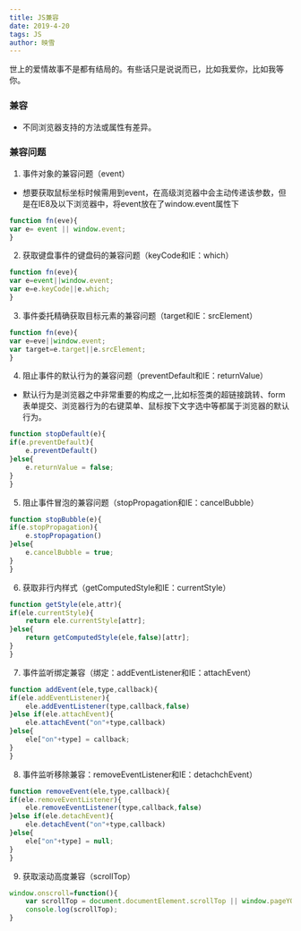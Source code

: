 ```yaml
---
title: JS兼容
date: 2019-4-20
tags: JS
author: 映雪
---
```


世上的爱情故事不是都有结局的。有些话只是说说而已，比如我爱你，比如我等你。

<!--more-->

### 兼容

- 不同浏览器支持的方法或属性有差异。

### 兼容问题


1. 事件对象的兼容问题（event）

- 想要获取鼠标坐标时候需用到event，在高级浏览器中会主动传递该参数，但是在IE8及以下浏览器中，将event放在了window.event属性下


```js
function fn(eve){
var e= event || window.event;
}
```

2. 获取键盘事件的键盘码的兼容问题（keyCode和IE：which）


```js
function fn(eve){
var e=event||window.event;
var e=e.keyCode||e.which;
}
```

3. 事件委托精确获取目标元素的兼容问题（target和IE：srcElement）

```js
function fn(eve){
var e=eve||window.event;
var target=e.target||e.srcElement;
}
```


4. 阻止事件的默认行为的兼容问题（preventDefault和IE：returnValue）

- 默认行为是浏览器之中非常重要的构成之一,比如标签类的超链接跳转、form表单提交、浏览器行为的右键菜单、鼠标按下文字选中等都属于浏览器的默认行为。


```js
function stopDefault(e){
if(e.preventDefault){
    e.preventDefault()
}else{
    e.returnValue = false;
}
}
```

5. 阻止事件冒泡的兼容问题（stopPropagation和IE：cancelBubble）

```js
function stopBubble(e){
if(e.stopPropagation){
    e.stopPropagation()
}else{
    e.cancelBubble = true;
}
}
```


6. 获取非行内样式（getComputedStyle和IE：currentStyle）

```js
function getStyle(ele,attr){
if(ele.currentStyle){
    return ele.currentStyle[attr];
}else{
    return getComputedStyle(ele,false)[attr];
}
}
```



7. 事件监听绑定兼容（绑定：addEventListener和IE：attachEvent）

```js
function addEvent(ele,type,callback){
if(ele.addEventListener){
    ele.addEventListener(type,callback,false)
}else if(ele.attachEvent){
    ele.attachEvent("on"+type,callback)
}else{
    ele["on"+type] = callback;
}
}
```

8. 事件监听移除兼容：removeEventListener和IE：detachchEvent）

```js
function removeEvent(ele,type,callback){
if(ele.removeEventListener){
    ele.removeEventListener(type,callback,false)
}else if(ele.detachEvent){
    ele.detachEvent("on"+type,callback)
}else{
    ele["on"+type] = null;
}
}
```

9. 获取滚动高度兼容（scrollTop）

```js
window.onscroll=function(){
    var scrollTop = document.documentElement.scrollTop || window.pageYOffset || document.body.scrollTop;
    console.log(scrollTop);
}
```